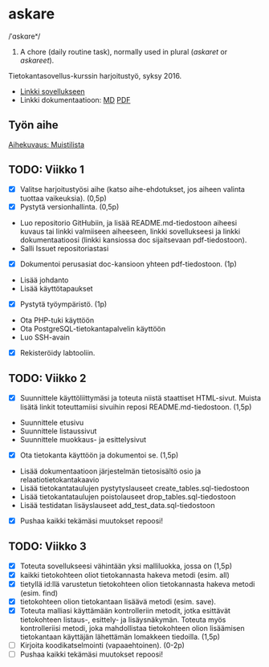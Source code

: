 # askare
/ˈɑskɑreˣ/

1. A chore (daily routine task), normally used in plural (*askaret* or *askareet*).

Tietokantasovellus-kurssin harjoitustyö, syksy 2016.

* [Linkki sovellukseen](https://milo.users.cs.helsinki.fi/askare/)
* Linkki dokumentaatioon: [MD](https://github.com/lopossumi/askare-tsoha/blob/master/doc/askare_dokumentaatio.md) [PDF](https://github.com/lopossumi/askare-tsoha/blob/master/doc/askare_dokumentaatio.md.pdf)

## Työn aihe

[Aihekuvaus: Muistilista](http://advancedkittenry.github.io/suunnittelu_ja_tyoymparisto/aiheet/Muistilista.html)

## TODO: Viikko 1

- [x] Valitse harjoitustyösi aihe (katso aihe-ehdotukset, jos aiheen valinta tuottaa vaikeuksia). (0,5p)
- [x] Pystytä versionhallinta. (0,5p)
* Luo repositorio GitHubiin, ja lisää README.md-tiedostoon aiheesi kuvaus tai linkki valmiiseen aiheeseen, linkki sovellukseesi ja linkki dokumentaatioosi (linkki kansiossa doc sijaitsevaan pdf-tiedostoon).
* Salli Issuet repositoriastasi
- [x] Dokumentoi perusasiat doc-kansioon yhteen pdf-tiedostoon. (1p)
* Lisää johdanto
* Lisää käyttötapaukset
- [x] Pystytä työympäristö. (1p)
* Ota PHP-tuki käyttöön
* Ota PostgreSQL-tietokantapalvelin käyttöön
* Luo SSH-avain
- [x] Rekisteröidy labtooliin.

## TODO: Viikko 2

- [x] Suunnittele käyttöliittymäsi ja toteuta niistä staattiset HTML-sivut. Muista lisätä linkit toteuttamiisi sivuihin reposi README.md-tiedostoon. (1,5p)
* Suunnittele etusivu
* Suunnittele listaussivut
* Suunnittele muokkaus- ja esittelysivut
- [x] Ota tietokanta käyttöön ja dokumentoi se. (1,5p)
* Lisää dokumentaatioon järjestelmän tietosisältö osio ja relaatiotietokantakaavio
* Lisää tietokantataulujen pystytyslauseet create_tables.sql-tiedostoon
* Lisää tietokantataulujen poistolauseet drop_tables.sql-tiedostoon
* Lisää testidatan lisäyslauseet add_test_data.sql-tiedostoon
- [x] Pushaa kaikki tekämäsi muutokset repoosi!

## TODO: Viikko 3

- [x] Toteuta sovellukseesi vähintään yksi malliluokka, jossa on (1,5p)
- [x] kaikki tietokohteen oliot tietokannasta hakeva metodi (esim. all)
- [x] tietyllä id:llä varustetun tietokohteen olion tietokannasta hakeva metodi (esim. find)
- [x] tietokohteen olion tietokantaan lisäävä metodi (esim. save).
- [x] Toteuta malliasi käyttämään kontrolleriin metodit, jotka esittävät tietokohteen listaus-, esittely- ja lisäysnäkymän. Toteuta myös kontrolleriisi metodi, joka mahdollistaa tietokohteen olion lisäämisen tietokantaan käyttäjän lähettämän lomakkeen tiedoilla. (1,5p)
- [ ] Kirjoita koodikatselmointi (vapaaehtoinen). (0-2p)
- [ ] Pushaa kaikki tekämäsi muutokset repoosi!
